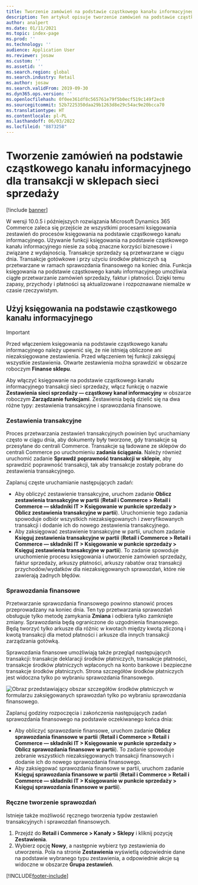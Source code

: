 ```yaml
---
title: Tworzenie zamówień na podstawie cząstkowego kanału informacyjnego dla transakcji w sklepach sieci sprzedaży
description: Ten artykuł opisuje tworzenie zamówień na podstawie cząstkowego kanału informacyjnego dla transakcji w sklepach w rozwiązaniu Microsoft Dynamics 365 Commerce.
author: analpert
ms.date: 01/11/2021
ms.topic: index-page
ms.prod: ''
ms.technology: ''
audience: Application User
ms.reviewer: josaw
ms.custom: ''
ms.assetid: ''
ms.search.region: global
ms.search.industry: Retail
ms.author: josaw
ms.search.validFrom: 2019-09-30
ms.dyn365.ops.version: ''
ms.openlocfilehash: 0f0ee361df8c565761e79f5b0ecf519c149f2ec0
ms.sourcegitcommit: 52b7225350daa29b1263d8e29c54ac9e20bcca70
ms.translationtype: HT
ms.contentlocale: pl-PL
ms.lasthandoff: 06/03/2022
ms.locfileid: "8873258"
---
```

# <a name="trickle-feed-based-order-creation-for-retail-store-transactions"></a>Tworzenie zamówień na podstawie cząstkowego kanału informacyjnego dla transakcji w sklepach sieci sprzedaży

[!include [banner](includes/banner.md)]

W wersji 10.0.5 i późniejszych rozwiązania Microsoft Dynamics 365 Commerce zaleca się przejście ze wszystkimi procesami księgowania zestawień do procesów księgowania na podstawie cząstkowego kanału informacyjnego. Używanie funkcji księgowania na podstawie cząstkowego kanału informacyjnego niesie za sobą znaczne korzyści biznesowe i związane z wydajnością. Transakcje sprzedaży są przetwarzane w ciągu dnia. Transakcje gotówkowe i przy użyciu środków płatniczych są przetwarzane w ramach sprawozdania finansowego na koniec dnia. Funkcja księgowania na podstawie cząstkowego kanału informacyjnego umożliwia ciągłe przetwarzanie zamówień sprzedaży, faktur i płatności. Dzięki temu zapasy, przychody i płatności są aktualizowane i rozpoznawane niemalże w czasie rzeczywistym.

## <a name="use-trickle-feed-based-posting"></a>Użyj księgowania na podstawie cząstkowego kanału informacyjnego

> [!IMPORTANT]
> Przed włączeniem księgowania na podstawie cząstkowego kanału informacyjnego należy upewnić się, że nie istnieją obliczone ani niezaksięgowane zestawienia. Przed włączeniem tej funkcji zaksięguj wszystkie zestawienia. Otwarte zestawienia można sprawdzić w obszarze roboczym **Finanse sklepu**.

Aby włączyć księgowanie na podstawie cząstkowego kanału informacyjnego transakcji sieci sprzedaży, włącz funkcję o nazwie **Zestawienia sieci sprzedaży — cząstkowy kanał informacyjny** w obszarze roboczym **Zarządzanie funkcjami**. Zestawienia będą dzielić się na dwa różne typy: zestawienia transakcyjne i sprawozdania finansowe.

### <a name="transactional-statements"></a>Zestawienia transakcyjne

Proces przetwarzania zestawień transakcyjnych powinien być uruchamiany często w ciągu dnia, aby dokumenty były tworzone, gdy transakcje są przesyłane do centrali Commerce. Transakcje są ładowane ze sklepów do centrali Commerce po uruchomieniu **zadania ściągania**. Należy również uruchomić zadanie **Sprawdź poprawność transakcji w sklepie**, aby sprawdzić poprawność transakcji, tak aby transakcje zostały pobrane do zestawienia transakcyjnego.

Zaplanuj częste uruchamianie następujących zadań:

- Aby obliczyć zestawienie transakcyjne, uruchom zadanie **Oblicz zestawienia transakcyjne w partii** (**Retail i Commerce \> Retail i Commerce — składniki IT \> Księgowanie w punkcie sprzedaży \> Oblicz zestawienia transakcyjne w partii**). Uruchomienie tego zadania spowoduje odbiór wszystkich niezaksięgowanych i zweryfikowanych transakcji i dodanie ich do nowego zestawienia transakcyjnego.
- Aby zaksięgować zestawienie transakcyjne w partii, uruchom zadanie **Księguj zestawienia transakcyjne w partii** (**Retail i Commerce \> Retail i Commerce — składniki IT \> Księgowanie w punkcie sprzedaży \> Księguj zestawienia transakcyjne w partii**). To zadanie spowoduje uruchomienie procesu księgowania i utworzenie zamówień sprzedaży, faktur sprzedaży, arkuszy płatności, arkuszy rabatów oraz transakcji przychodów/wydatków dla niezaksięgowanych sprawozdań, które nie zawierają żadnych błędów. 

### <a name="financial-statements"></a>Sprawozdania finansowe

Przetwarzanie sprawozdania finansowego powinno stanowić proces przeprowadzany na koniec dnia. Ten typ przetwarzania sprawozdań obsługuje tylko metodę zamykania **Zmiana** i odbiera tylko zamknięte zmiany. Sprawozdania będą ograniczone do uzgodnienia finansowego. Będą tworzyć tylko arkusze dla różnic w kwotach między kwotą zliczoną i kwotą transakcji dla metod płatności i arkusze dla innych transakcji zarządzania gotówką.

Sprawozdania finansowe umożliwiają także przegląd następujących transakcji: transakcje deklaracji środków płatniczych, transakcje płatności, transakcje środków płatniczych wpłaconych na konto bankowe i bezpieczne transakcje środków płatniczych. Strona szczegółów środków płatniczych jest widoczna tylko po wybraniu sprawozdania finansowego.

![Obraz przedstawiający obszar szczegółów środków płatniczych w formularzu zaksięgowanych sprawozdań tylko po wybraniu sprawozdania finansowego.](./media/Trickle-feed-posted-statements-transaction-view.png)

Zaplanuj godziny rozpoczęcia i zakończenia następujących zadań sprawozdania finansowego na podstawie oczekiwanego końca dnia:

- Aby obliczyć sprawozdanie finansowe, uruchom zadanie **Oblicz sprawozdania finansowe w partii** (**Retail i Commerce \> Retail i Commerce — składniki IT \> Księgowanie w punkcie sprzedaży \> Oblicz sprawozdania finansowe w partii**). To zadanie spowoduje zebranie wszystkich niezaksięgowanych transakcji finansowych i dodanie ich do nowego sprawozdania finansowego.
- Aby zaksięgować sprawozdania finansowe w partii, uruchom zadanie **Księguj sprawozdania finansowe w partii** (**Retail i Commerce \> Retail i Commerce — składniki IT \> Księgowanie w punkcie sprzedaży \> Księguj sprawozdania finansowe w partii**).

### <a name="manually-create-statements"></a>Ręczne tworzenie sprawozdań

Istnieje także możliwość ręcznego tworzenia typów zestawień transakcyjnych i sprawozdań finansowych. 

1. Przejdź do **Retail i Commerce \> Kanały \> Sklepy** i kliknij pozycję **Zestawienia**. 
2. Wybierz opcję **Nowy**, a następnie wybierz typ zestawienia do utworzenia. Pola na stronie **Zestawienia** wyświetlą odpowiednie dane na podstawie wybranego typu zestawienia, a odpowiednie akcje są widoczne w obszarze **Grupa zestawień**.

[!INCLUDE[footer-include](../includes/footer-banner.md)]
